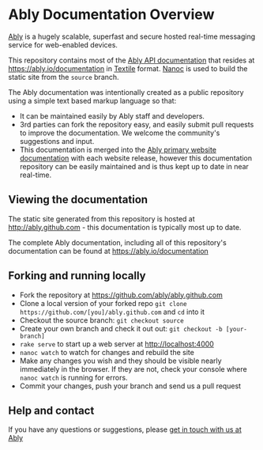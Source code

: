 Ably Documentation Overview
===========================

[Ably](https://ably.io) is a hugely scalable, superfast and secure hosted real-time messaging service for web-enabled devices.

This repository contains most of the [Ably API documentation](https://ably.io/documentation) that resides at <https://ably.io/documentation> in [Textile](redcloth.org/textile) format.  [Nanoc](http://nanoc.stoneship.org/) is used to build the static site from the `source` branch.

The Ably documentation was intentionally created as a public repository using a simple text based markup language so that:

* It can be maintained easily by Ably staff and developers.
* 3rd parties can fork the repository easy, and easily submit pull requests to improve the documentation.  We welcome the community's suggestions and input.
* This documentation is merged into the [Ably primary website documentation](https://ably.io/documentation) with each website release, however this documentation repository can be easily maintained and is thus kept up to date in near real-time.

Viewing the documentation
------

The static site generated from this repository is hosted at <http://ably.github.com> - this documentation is typically most up to date.

The complete Ably documentation, including all of this repository's documentation can be found at <https://ably.io/documentation>

Forking and running locally
------

* Fork the repository at https://github.com/ably/ably.github.com
* Clone a local version of your forked repo `git clone https://github.com/[you]/ably.github.com` and `cd` into it
* Checkout the source branch: `git checkout source`
* Create your own branch and check it out out: `git checkout -b [your-branch]`
* `rake serve` to start up a web server at <http://localhost:4000>
* `nanoc watch` to watch for changes and rebuild the site
* Make any changes you wish and they should be visible nearly immediately in the browser.  If they are not, check your console where `nanoc watch` is running for errors.
* Commit your changes, push your branch and send us a pull request

Help and contact
----

If you have any questions or suggestions, please [get in touch with us at Ably](https://ably.io/contact)